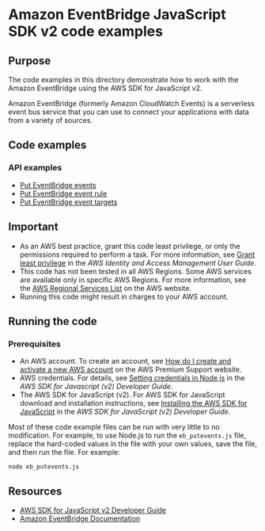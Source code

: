 # Amazon EventBridge JavaScript SDK v2 code examples
## Purpose
The code examples in this directory demonstrate how to work with the Amazon EventBridge
using the AWS SDK for JavaScript v2.

Amazon EventBridge (formerly Amazon CloudWatch Events) is a serverless event bus service that you 
can use to connect your applications with data from a variety of sources.
## Code examples
### API examples
- [Put EventBridge events](./eb_putevents.js)
- [Put EventBridge event rule](./eb_putrule.js)
- [Put EventBridge event targets](./eb_puttargets.js)

## Important
- As an AWS best practice, grant this code least privilege, or only the 
  permissions required to perform a task. For more information, see 
  [Grant least privilege](https://docs.aws.amazon.com/IAM/latest/UserGuide/best-practices.html#grant-least-privilege) 
  in the *AWS Identity and Access Management User Guide*.
- This code has not been tested in all AWS Regions. Some AWS services are 
  available only in specific AWS Regions. For more information, see the 
  [AWS Regional Services List](https://aws.amazon.com/about-aws/global-infrastructure/regional-product-services/)
  on the AWS website.
- Running this code might result in charges to your AWS account.

## Running the code

### Prerequisites
- An AWS account. To create an account, see [How do I create and activate a new AWS account](https://aws.amazon.com/premiumsupport/knowledge-center/create-and-activate-aws-account/) on the AWS Premium Support website.
- AWS credentials. For details, see  [Setting credentials in Node.js](https://docs.aws.amazon.com/sdk-for-javascript/v2/developer-guide/setting-credentials-node.html) in the 
  *AWS SDK for Javascript (v2) Developer Guide*.
- The AWS SDK for JavaScript (v2). For AWS SDK for JavaScript download and installation instructions, see 
  [Installing the AWS SDK for JavaScript](https://docs.aws.amazon.com/sdk-for-javascript/v2/developer-guide/installing-jssdk.html) in the 
  *AWS SDK for JavaScript (v2) Developer Guide*.

Most of these code example files can be run with very little to no modification. For example, to use Node.js 
to run the `eb_putevents.js` file, replace the hard-coded values in the file with your own values, save the file, and then run the file. For example:

```
node eb_putevents.js
```

## Resources
 
- [AWS SDK for JavaScript v2 Developer Guide](https://docs.aws.amazon.com/sdk-for-javascript/v2/developer-guide/)
- [Amazon EventBridge Documentation](https://docs.aws.amazon.com/eventbridge)
